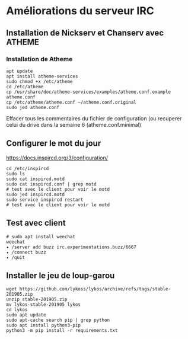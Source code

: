 # Améliorations du serveur IRC
## Installation de Nickserv et Chanserv avec ATHEME
### Installation de Atheme
```
apt update
apt install atheme-services
sudo chmod +x /etc/atheme
cd /etc/atheme
cp /usr/share/doc/atheme-services/examples/atheme.conf.example atheme.conf
cp /etc/atheme/atheme.conf ~/atheme.conf.original
sudo jed atheme.conf
```
Effacer tous les commentaires du fichier de configuration 
(ou recuperer celui du drive dans la semaine 6 (atheme.conf.minimal)

## Configurer le mot du jour
https://docs.inspircd.org/3/configuration/

```
cd /etc/inspircd
sudo ls
sudo cat inspircd.motd
sudo cat inspircd.conf | grep motd
# test avec le client pour voir le motd
sudo jed inspircd.motd
sudo service inspircd restart
# test avec le client pour voir le motd
```


## Test avec client

```
# sudo apt install weechat
weechat
✦ /server add buzz irc.experimentations.buzz/6667
✦ /connect buzz
✦ /quit
```

## Installer le jeu de loup-garou

```
wget https://github.com/lykoss/lykos/archive/refs/tags/stable-201905.zip
unzip stable-201905.zip 
mv lykos-stable-201905 lykos
cd lykos
sudo apt update
sudo apt-cache search pip | grep python
sudo apt install python3-pip
python3 -m pip install -r requirements.txt
```
